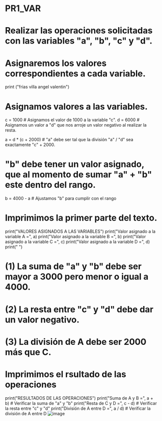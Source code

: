 # PR1_VAR
# Realizar las operaciones solicitadas con las variables "a", "b", "c" y "d".
# Asignaremos los valores correspondientes a cada variable.
print ("frias villa angel valentin")
# Asignamos valores a las variables.
c = 1000  # Asignamos el valor de 1000 a la variable "c".
d = 6000  # Asignamos un valor a "d" que nos arroje un valor negativo al realizar la resta.

a = d * (c + 2000) # "a" debe ser tal que la división "a" / "d" sea exactamente "c" + 2000.

# "b" debe tener un valor asignado, que al momento de sumar "a" + "b" este dentro del rango.
b = 4000 - a  # Ajustamos "b" para cumplir con el rango

# Imprimimos la primer parte del texto.
print("VALORES ASIGNADOS A LAS VARIABLES")
print("Valor asignado a la variable A =", a)
print("Valor asignado a la variable B =", b)
print("Valor asignado a la variable C =", c)
print("Valor asignado a la variable D =", d)
print(" ")

# (1) La suma de "a" y "b" debe ser mayor a 3000 pero menor o igual a 4000.
# (2) La resta entre "c" y "d" debe dar un valor negativo.
# (3) La división de A debe ser 2000 más que C.

# Imprimimos el rsultado de las operaciones
print("RESULTADOS DE LAS OPERACIONES")
print("Suma de A y B =", a + b)  # Verificar la suma de "a" y "b"
print("Resta de C y D =", c - d)  # Verificar la resta entre "c" y "d"
print("División de A entre D =", a / d)  # Verificar la división de A entre D
![image](https://github.com/user-attachments/assets/fd154ab0-3246-4a9b-883e-5a8f62f89fff)
